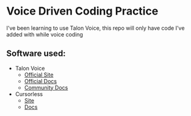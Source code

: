 # Voice Driven Coding Practice

I've been learning to use Talon Voice, this repo will only have code I've added with while voice coding

## Software used:
- Talon Voice
  - [Official Site](https://talonvoice.com/)
  - [Official Docs](https://talonvoice.com/docs/)
  - [Community Docs](https://talon.wiki/)
- Cursorless
  - [Site](https://www.cursorless.org/)
  - [Docs](https://www.cursorless.org/docs/)